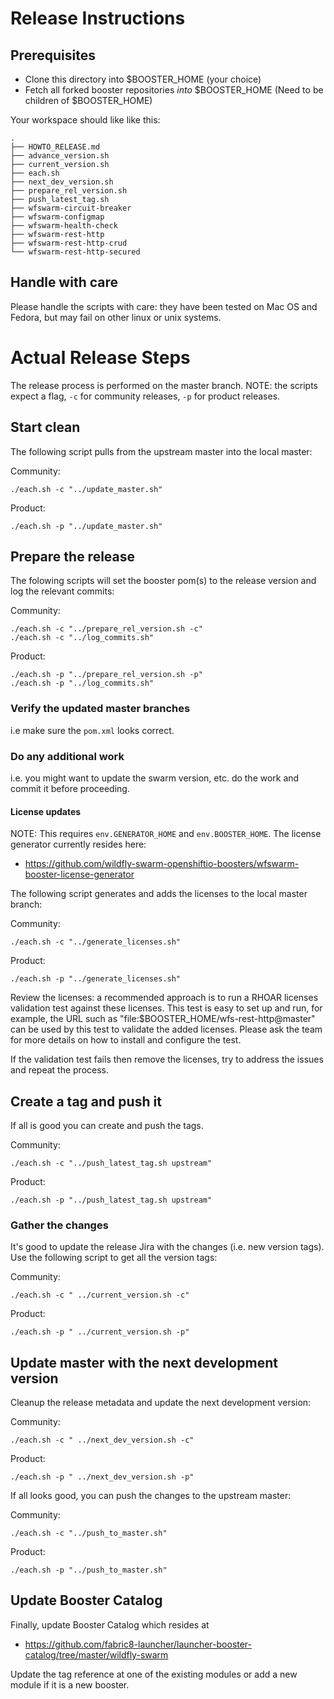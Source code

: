 # Release Instructions

## Prerequisites

- Clone this directory into $BOOSTER_HOME (your choice)
- Fetch all forked booster repositories _into_ $BOOSTER_HOME (Need to be children of $BOOSTER_HOME)

Your workspace should like like this:

```
.
├── HOWTO_RELEASE.md
├── advance_version.sh
├── current_version.sh
├── each.sh
├── next_dev_version.sh
├── prepare_rel_version.sh
├── push_latest_tag.sh
├── wfswarm-circuit-breaker
├── wfswarm-configmap
├── wfswarm-health-check
├── wfswarm-rest-http
├── wfswarm-rest-http-crud
└── wfswarm-rest-http-secured
```

## Handle with care

Please handle the scripts with care: they have been tested on Mac OS and Fedora, but may fail on other linux or unix systems.

# Actual Release Steps

The release process is performed on the master branch.
NOTE: the scripts expect a flag, `-c` for community releases, `-p` for product releases.

## Start clean

The following script pulls from the upstream master into the local master:

Community:
```
./each.sh -c "../update_master.sh"
```

Product:
```
./each.sh -p "../update_master.sh"
```

## Prepare the release

The folowing scripts will set the booster pom(s) to the release version and log the relevant commits:

Community:
```
./each.sh -c "../prepare_rel_version.sh -c"
./each.sh -c "../log_commits.sh"
```

Product:
```
./each.sh -p "../prepare_rel_version.sh -p"
./each.sh -p "../log_commits.sh"
```

### Verify the updated master branches

i.e make sure the `pom.xml` looks correct.

### Do any additional work

i.e. you might want to update the swarm version, etc. do the work and commit it before proceeding.

#### License updates

NOTE: This requires `env.GENERATOR_HOME` and `env.BOOSTER_HOME`.
The license generator currently resides here:

- https://github.com/wildfly-swarm-openshiftio-boosters/wfswarm-booster-license-generator

The following script generates and adds the licenses to the local master branch:

Community:
```
./each.sh -c "../generate_licenses.sh"
```

Product:
```
./each.sh -p "../generate_licenses.sh"
```

Review the licenses: a recommended approach is to run a RHOAR licenses validation test against these licenses. This test is easy to set up and run, for example, the URL such as "file:$BOOSTER_HOME/wfs-rest-http@master" can be used by this test to validate the added licenses. Please ask the team for more details on how to install and configure the test.

If the validation test fails then remove the licenses, try to address the issues and repeat the process.

## Create a tag and push it

If all is good you can create and push the tags.

Community:
```
./each.sh -c "../push_latest_tag.sh upstream"
```

Product:
```
./each.sh -p "../push_latest_tag.sh upstream"
```

### Gather the changes

It's good to update the release Jira with the changes (i.e. new version tags).
Use the following script to get all the version tags:

Community:

```
./each.sh -c " ../current_version.sh -c"
```

Product:

```
./each.sh -p " ../current_version.sh -p"
```

## Update master with the next development version

Cleanup the release metadata and update the next development version:

Community:
```
./each.sh -c " ../next_dev_version.sh -c"
```

Product:
```
./each.sh -p " ../next_dev_version.sh -p"
```

If all looks good, you can push the changes to the upstream master:

Community:
```
./each.sh -c "../push_to_master.sh"
```

Product:
```
./each.sh -p "../push_to_master.sh"
```

## Update Booster Catalog

Finally, update Booster Catalog which resides at

- https://github.com/fabric8-launcher/launcher-booster-catalog/tree/master/wildfly-swarm

Update the tag reference at one of the existing modules or add a new module if it is a new booster.
